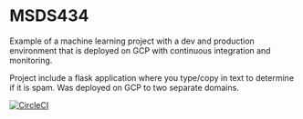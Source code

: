 # MSDS434
Example of a machine learning project with a dev and production environment that is deployed on GCP with continuous integration and monitoring.

Project include a flask application where you type/copy in text to determine if it is spam. Was deployed on GCP to two separate domains.

[![CircleCI](https://circleci.com/gh/marytaylor/myrepo.svg?style=svg)](https://circleci.com/gh/marytaylor/myrepo)
